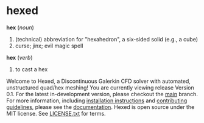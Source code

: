 # hexed

__hex__ (_noun_)
1. (technical) abbreviation for "hexahedron", a six-sided solid (e.g., a cube)
2. curse; jinx; evil magic spell

__hex__  (_verb_)
1. to cast a hex

Welcome to Hexed, a Discontinuous Galerkin CFD solver with automated, unstructured quad/hex meshing!
You are currently viewing release Version 0.1.
For the latest in-development version, please checkout the [main](https://github.gatech.edu/ARTLab/hexed/tree/main) branch.
For more information, including [installation instructions](https://github.gatech.edu/pages/ARTLab/hexed/installation.html)
and [contributing guidelines](https://github.gatech.edu/pages/ARTLab/hexed/contributing.html),
please see the [documentation](https://github.gatech.edu/pages/ARTLab/hexed/).
Hexed is open source under the MIT license.
See [LICENSE.txt](LICENSE.txt) for terms.
